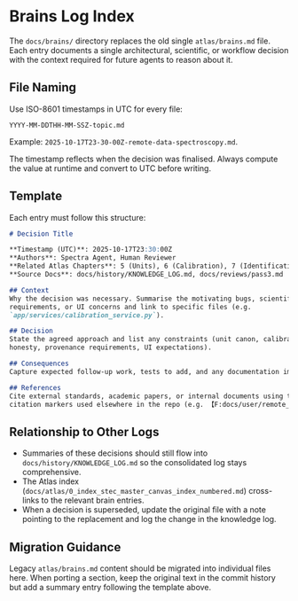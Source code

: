 # Brains Log Index

The `docs/brains/` directory replaces the old single `atlas/brains.md` file. Each
entry documents a single architectural, scientific, or workflow decision with
the context required for future agents to reason about it.

## File Naming

Use ISO-8601 timestamps in UTC for every file:

```
YYYY-MM-DDTHH-MM-SSZ-topic.md
```

Example: `2025-10-17T23-30-00Z-remote-data-spectroscopy.md`.

The timestamp reflects when the decision was finalised. Always compute the value
at runtime and convert to UTC before writing.

## Template

Each entry must follow this structure:

```markdown
# Decision Title

**Timestamp (UTC)**: 2025-10-17T23:30:00Z
**Authors**: Spectra Agent, Human Reviewer
**Related Atlas Chapters**: 5 (Units), 6 (Calibration), 7 (Identification)
**Source Docs**: docs/history/KNOWLEDGE_LOG.md, docs/reviews/pass3.md

## Context
Why the decision was necessary. Summarise the motivating bugs, scientific
requirements, or UI concerns and link to specific files (e.g.
`app/services/calibration_service.py`).

## Decision
State the agreed approach and list any constraints (unit canon, calibration
honesty, provenance requirements, UI expectations).

## Consequences
Capture expected follow-up work, tests to add, and any documentation impacts.

## References
Cite external standards, academic papers, or internal documents using the same
citation markers used elsewhere in the repo (e.g. 【F:docs/user/remote_data.md†L12-L34】).
```

## Relationship to Other Logs

- Summaries of these decisions should still flow into
  `docs/history/KNOWLEDGE_LOG.md` so the consolidated log stays comprehensive.
- The Atlas index (`docs/atlas/0_index_stec_master_canvas_index_numbered.md`)
  cross-links to the relevant brain entries.
- When a decision is superseded, update the original file with a note pointing
  to the replacement and log the change in the knowledge log.

## Migration Guidance

Legacy `atlas/brains.md` content should be migrated into individual files here.
When porting a section, keep the original text in the commit history but add a
summary entry following the template above.
